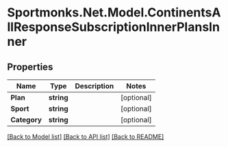# Sportmonks.Net.Model.ContinentsAllResponseSubscriptionInnerPlansInner

## Properties

Name | Type | Description | Notes
------------ | ------------- | ------------- | -------------
**Plan** | **string** |  | [optional] 
**Sport** | **string** |  | [optional] 
**Category** | **string** |  | [optional] 

[[Back to Model list]](../README.md#documentation-for-models) [[Back to API list]](../README.md#documentation-for-api-endpoints) [[Back to README]](../README.md)

